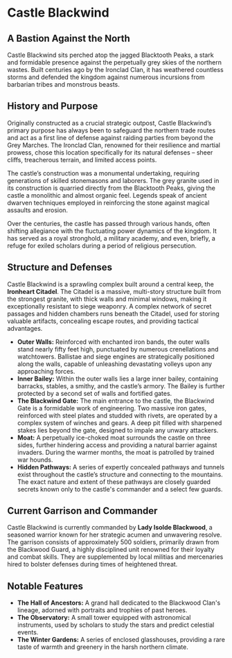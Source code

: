 # Castle Blackwind

## A Bastion Against the North

Castle Blackwind sits perched atop the jagged Blacktooth Peaks, a stark and formidable presence against the perpetually grey skies of the northern wastes. Built centuries ago by the Ironclad Clan, it has weathered countless storms and defended the kingdom against numerous incursions from barbarian tribes and monstrous beasts.

## History and Purpose

Originally constructed as a crucial strategic outpost, Castle Blackwind’s primary purpose has always been to safeguard the northern trade routes and act as a first line of defense against raiding parties from beyond the Grey Marches. The Ironclad Clan, renowned for their resilience and martial prowess, chose this location specifically for its natural defenses – sheer cliffs, treacherous terrain, and limited access points. 

The castle’s construction was a monumental undertaking, requiring generations of skilled stonemasons and laborers. The grey granite used in its construction is quarried directly from the Blacktooth Peaks, giving the castle a monolithic and almost organic feel. Legends speak of ancient dwarven techniques employed in reinforcing the stone against magical assaults and erosion.

Over the centuries, the castle has passed through various hands, often shifting allegiance with the fluctuating power dynamics of the kingdom. It has served as a royal stronghold, a military academy, and even, briefly, a refuge for exiled scholars during a period of religious persecution.

## Structure and Defenses

Castle Blackwind is a sprawling complex built around a central keep, the **Ironheart Citadel**.  The Citadel is a massive, multi-story structure built from the strongest granite, with thick walls and minimal windows, making it exceptionally resistant to siege weaponry. A complex network of secret passages and hidden chambers runs beneath the Citadel, used for storing valuable artifacts, concealing escape routes, and providing tactical advantages.

*   **Outer Walls:**  Reinforced with enchanted iron bands, the outer walls stand nearly fifty feet high, punctuated by numerous crenellations and watchtowers. Ballistae and siege engines are strategically positioned along the walls, capable of unleashing devastating volleys upon any approaching forces.
*   **Inner Bailey:**  Within the outer walls lies a large inner bailey, containing barracks, stables, a smithy, and the castle’s armory.  The Bailey is further protected by a second set of walls and fortified gates.
*   **The Blackwind Gate:** The main entrance to the castle, the Blackwind Gate is a formidable work of engineering. Two massive iron gates, reinforced with steel plates and studded with rivets, are operated by a complex system of winches and gears.  A deep pit filled with sharpened stakes lies beyond the gate, designed to impale any unwary attackers.
*   **Moat:** A perpetually ice-choked moat surrounds the castle on three sides, further hindering access and providing a natural barrier against invaders. During the warmer months, the moat is patrolled by trained war hounds.
*   **Hidden Pathways:**  A series of expertly concealed pathways and tunnels exist throughout the castle’s structure and connecting to the mountains. The exact nature and extent of these pathways are closely guarded secrets known only to the castle's commander and a select few guards.

## Current Garrison and Commander

Castle Blackwind is currently commanded by **Lady Isolde Blackwood**, a seasoned warrior known for her strategic acumen and unwavering resolve. The garrison consists of approximately 500 soldiers, primarily drawn from the Blackwood Guard, a highly disciplined unit renowned for their loyalty and combat skills.  They are supplemented by local militias and mercenaries hired to bolster defenses during times of heightened threat.

## Notable Features

*   **The Hall of Ancestors:** A grand hall dedicated to the Blackwood Clan's lineage, adorned with portraits and trophies of past heroes. 
*   **The Observatory:** A small tower equipped with astronomical instruments, used by scholars to study the stars and predict celestial events.
*   **The Winter Gardens:**  A series of enclosed glasshouses, providing a rare taste of warmth and greenery in the harsh northern climate.
